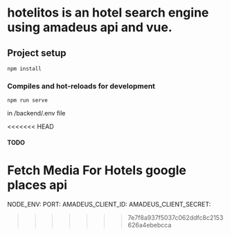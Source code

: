 # hotelitos is an hotel search engine using amadeus api and vue.

## Project setup

```
npm install
```

### Compiles and hot-reloads for development

```
npm run serve
```
in /backend/.env file

<<<<<<< HEAD
#### TODO

Fetch Media For Hotels google places api
=======
NODE_ENV:
PORT:
AMADEUS_CLIENT_ID:
AMADEUS_CLIENT_SECRET:
>>>>>>> 7e7f8a937f5037c062ddfc8c2153626a4ebebcca
